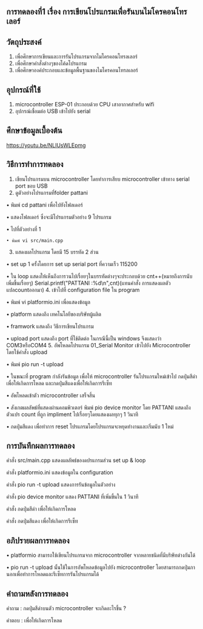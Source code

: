## การทดลองที่1 เรื่อง การเขียนโปรแกรมเพื่อรันบนไมโครคอนโทรเลอร์

## วัตถุประสงค์
1. เพื่อศึกษาการเขียนและการรันโปรแกรมจากไมโครคอนโทรลเลอร์
2. เพื่อศึกษาคำสั่งต่างๆของโค้ดโปรแกรม
3. เพื่อศึกษาองค์ประกอบและข้อมูลพื้นฐานของไมโครคอนโทรลเลอร์
 
## อุปกรณ์ที่ใช้
1. microcontroller ESP-01 ประกอบด้วย CPU เสาอากาศสำหรับ wifi
2. อุปกรณ์เชื่อมต่อ USB เข้าไปยัง serial

## ศึกษาข้อมูลเบื้องต้น
https://youtu.be/NLIUsWLEpmg

## วิธีการทำการทดลอง
1. เขียนโปรแกรมบน microcontroller โดยทำการเสียบ microcontroller เข้าทาง serial port ขอบ USB
2. ดูตัวอย่างโปรแกรมที่folder pattani 
  
  • พิมพ์ cd pattani เพื่อไปยังโฟลเดอร์
  
  • แสดงโฟลเดอร์ ซึ่งจะมีโปรแกรมตัวอย่าง 9 โปรแกรม
  
  • ไปที่ตัวอย่างที่ 1
  
    • พิมพ์ vi src/main.cpp
3. แสดงผลโปรแกรม โดยมี 15 บรรทัด 2 ส่วน
  
  • set up 1 ครั้งโดยการ set up serial port ที่ความเร็ว 115200
  
  • ใน loop แสดงให้เห็นถึงการวนไปเรื่อยๆในบรรทัดต่างๆจะประกอบด้วย cnt++(หมายถึงการนับเพิ่มขึ้นเรื่อยๆ) Serial.printf("PATTANI :%d\n",cnt)(แทนคำสั่ง การแสดงผลตัวแปลcountออกมา)
4. เข้าไปที่  configuration file ใน program
  
  • พิมพ์ vi platformio.ini เพื่อแสดงข้อมูล
  
  • platform แสดงถึง เทคโนโลยีของบริษัทผู้ผลิต
  
  • framwork แสดงถึง วิธีการเขียนโปรแกรม
  
  • upload port แสดงถึง port ที่ใช้ติดต่อ ในกรณีนี้เป็น windows จึงแสดงว่า COM3หรือCOM4
5. อัพโหลดโปรแกรม 01_Serial Monitor เข้าไปยัง Microcontroller โดยใช้คำสั่ง upload
  
  • พิมพ์ pio run -t upload
  
  • ในขณะที่ program กำลังรันข้อมูล เพื่อให้ microcontroller รันโปรแกรมใหม่เข้าไป กดปุ่มสีดำเพื่อให้เกิดการโหลด และกดปุ่มสีแดงเพื่อให้เกิดการรีเซ็ท
  
  • อัพโหลดเข้าตัว microcontroller เสร็จสิ้น
  
  • สังเกตผลลัพธ์ที่แสดงผ่านคอมพิวเตอร์ พิมพ์ pio device monitor โดย PATTANI แสดงถึงตัวแปร count ที่ถูก impliment ไปเรื่อยๆโดยแสดงผลทุกๆ 1 วินาที
  
  • กดปุ่มสีแดง เพื่อทำการ reset โปรแกรมโดยโปรแกรมจะหยุดทำงานและเริ่มนับ 1 ใหม่

## การบันทึกผลการทดลอง
  คำสั่ง src/main.cpp แสดงผลลัพธ์ของดปรแกรมส่วน set up & loop
  
  คำสั่ง platformio.ini แสดงข้อมูลใน configuration
  
  คำสั่ง pio run -t upload แสดงการรันข้อมูลในตัวอย่าง
  
  คำสั่ง pio device monitor แสดง PATTANI ที่เพิ่มขึ้นใน 1 วินาที
  
  คำสั่ง กดปุ่มสีดำ เพื่อให้เกิดการโหลด 
  
  คำสั่ง กดปุ่มสีแดง เพื่อให้เกิดการรีเซ็ท
  
## อภิปรายผลการทดลอง
  • platformio สามารถใช้เขียนโปรแกรมจาก microcontroller จากหลายชนิดที่มีบริษัทต่างกันได้ 
  
  • pio run -t upload นั้นใช้ในการอัพโหลดข้อมูลไปยัง microcontroller โดยสามารถกดปุ่มภานอกเพื่อทำการโหลดและรีเซ็ทการรันโปรแกรมได้

## คำถามหลังการทดลอง 
 คำถาม : กดปุ่มสีดำบนตัว microcontroller จะเกิดอะไรขึ้น ?
 
 คำตอบ : เพื่อให้เกิดการโหลด
 
